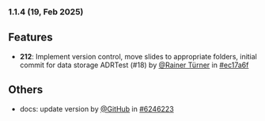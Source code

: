 ### 1.1.4 (19, Feb 2025)
## Features
- **212**: Implement version control, move slides to appropriate folders, initial commit for data storage ADRTest (#18) by [<u>@Rainer Türner</u>](https://www.github.com/RainerTürner) in [#ec17a6f](https://github.com/buerokratt/Buerokratt-onboarding/commit/ec17a6f)
## Others
- docs: update version by [<u>@GitHub</u>](https://www.github.com/GitHub) in [#6246223](https://github.com/buerokratt/Buerokratt-onboarding/commit/6246223)
